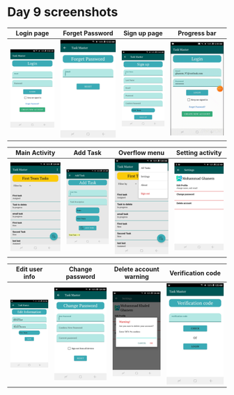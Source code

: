 # Day 9 screenshots





Login page            |       Forget Password                            |  Sign up page         | Progress bar |
:-------------------------:|:-------------------------:|:-------------------------:|:--------------------------:|
![Login page](Screenshot_20220529-005337.jpg) | ![Forget Password ](Screenshot_20220529-005357.jpg) | ![Sign up page](Screenshot_20220529-005406.jpg)|![Progress bar ](XRecorder_Edited_29052022_010245.gif)|


Main Activity             |       Add Task                            |  Overflow menu         | Setting activity  |
:-------------------------:|:-------------------------:|:-------------------------:|:--------------------------:|
![Main Activity ](Screenshot_20220529-010405.jpg) | ![Add Task](Screenshot_20220529-010409.jpg) | ![Overflow menu](Screenshot_20220529-010419.jpg)|![Setting activity ](Screenshot_20220529-020250.jpg)|



Edit user info            |       Change password                            |  Delete account warning         | Verification code |
:-------------------------:|:-------------------------:|:-------------------------:|:--------------------------:|
![Edit user info](Screenshot_20220529-010426.jpg) | ![Change password](Screenshot_20220529-010430.jpg) | ![Delete account warning](Screenshot_20220529-010433.jpg)|![Verification code](Screenshot_20220529-010551.jpg)|








